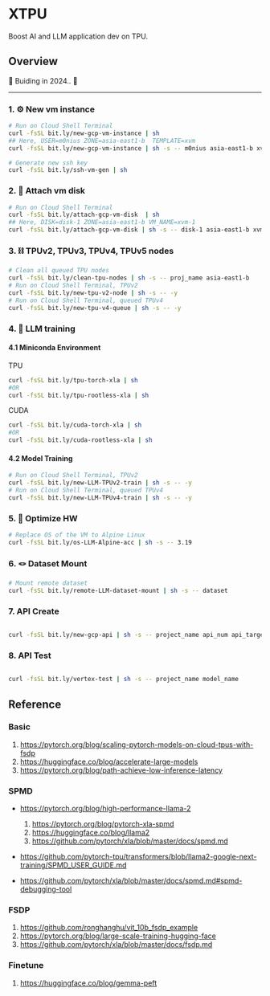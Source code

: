 # XTPU

Boost AI and LLM application dev on TPU.

## Overview

🚧 Buiding in 2024.. 🚧

---

### 1. ⚙ New vm instance

```bash
# Run on Cloud Shell Terminal
curl -fsSL bit.ly/new-gcp-vm-instance | sh
## Here, USER=m0nius ZONE=asia-east1-b  TEMPLATE=xvm
curl -fsSL bit.ly/new-gcp-vm-instance | sh -s -- m0nius asia-east1-b xvm

# Generate new ssh key
curl -fsSL bit.ly/ssh-vm-gen | sh
```

### 2. 💽 Attach vm disk

```bash
# Run on Cloud Shell Terminal
curl -fsSL bit.ly/attach-gcp-vm-disk  | sh
## Here, DISK=disk-1 ZONE=asia-east1-b VM_NAME=xvm-1
curl -fsSL bit.ly/attach-gcp-vm-disk | sh -s -- disk-1 asia-east1-b xvm-1
```

### 3. ⛓ TPUv2, TPUv3, TPUv4, TPUv5 nodes

```bash
# Clean all queued TPU nodes
curl -fsSL bit.ly/clean-tpu-nodes | sh -s -- proj_name asia-east1-b
# Run on Cloud Shell Terminal, TPUv2
curl -fsSL bit.ly/new-tpu-v2-node | sh -s -- -y
# Run on Cloud Shell Terminal, queued TPUv4
curl -fsSL bit.ly/new-tpu-v4-queue | sh -s -- -y
```

### 4. 🫧 LLM training

#### 4.1 Miniconda Environment
TPU
```bash
curl -fsSL bit.ly/tpu-torch-xla | sh
#OR
curl -fsSL bit.ly/tpu-rootless-xla | sh
```
CUDA
```bash
curl -fsSL bit.ly/cuda-torch-xla | sh
#OR
curl -fsSL bit.ly/cuda-rootless-xla | sh
```
#### 4.2 Model Training

```bash
# Run on Cloud Shell Terminal, TPUv2
curl -fsSL bit.ly/new-LLM-TPUv2-train | sh -s -- -y
# Run on Cloud Shell Terminal, queued TPUv4
curl -fsSL bit.ly/new-LLM-TPUv4-train | sh -s -- -y
```

### 5. 🥋 Optimize HW

```bash
# Replace OS of the VM to Alpine Linux 
curl -fsSL bit.ly/os-LLM-Alpine-acc | sh -s -- 3.19
```

### 6. 🪢 Dataset Mount

```bash
# Mount remote dataset
curl -fsSL bit.ly/remote-LLM-dataset-mount | sh -s -- dataset
```

### 7. API Create

```bash

curl -fsSL bit.ly/new-gcp-api | sh -s -- project_name api_num api_target
```

### 8. API Test

```bash

curl -fsSL bit.ly/vertex-test | sh -s -- project_name model_name
```

## Reference

### Basic

1. https://pytorch.org/blog/scaling-pytorch-models-on-cloud-tpus-with-fsdp
2. https://huggingface.co/blog/accelerate-large-models
3. https://pytorch.org/blog/path-achieve-low-inference-latency

### SPMD

- https://pytorch.org/blog/high-performance-llama-2
    1. https://pytorch.org/blog/pytorch-xla-spmd
    2. https://huggingface.co/blog/llama2
    3. https://github.com/pytorch/xla/blob/master/docs/spmd.md

- https://github.com/pytorch-tpu/transformers/blob/llama2-google-next-training/SPMD_USER_GUIDE.md
- https://github.com/pytorch/xla/blob/master/docs/spmd.md#spmd-debugging-tool

### FSDP

1. https://github.com/ronghanghu/vit_10b_fsdp_example
2. https://pytorch.org/blog/large-scale-training-hugging-face
3. https://github.com/pytorch/xla/blob/master/docs/fsdp.md

### Finetune

1. https://huggingface.co/blog/gemma-peft